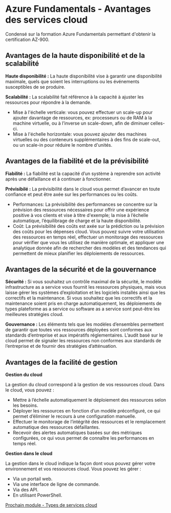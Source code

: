[//]: # (title: Azure Fundamentals - Avantages des services cloud)
[//]: # (description: Résumé de la formation Azure Fundamentals)
[//]: # (author: PhxDesign)
[//]: # (ms.author: jlgauthier)
[//]: # (ms.topic: Avantages des services cloud)
[//]: # (ms.date: 01/05/2023)

# Azure Fundamentals - Avantages des services cloud

Condensé sur la formation Azure Fundamentals permettant d'obtenir la certification AZ-900.

## Avantages de la haute disponibilité et de la scalabilité

****Haute disponibilité :**** La haute disponibilité vise à garantir une disponibilité maximale, quels que soient les interruptions ou les événements susceptibles de se produire.

****Scalabilité :**** La scalabilité fait référence à la capacité à ajuster les ressources pour répondre à la demande.

- Mise à l'échelle verticale: vous pouvez effectuer un scale-up pour ajouter davantage de ressources, ex: processeurs ou de RAM à la machine virtuelle, ou à l’inverse un scale-down, afin de diminuer celles-ci.
- Mise à l'échelle horizontale: vous pouvez ajouter des machines virtuelles ou des conteneurs supplémentaires à des fins de scale-out, ou un scale-in pour réduire le nombre d'unités.

## Avantages de la fiabilité et de la prévisibilité

****Fiabilité :**** La fiabilité est la capacité d’un système à reprendre son activité après une défaillance et à continuer à fonctionner.

****Prévisibilé :**** La prévisibilité dans le cloud vous permet d’avancer en toute confiance et peut être axée sur les performances ou les coûts.

- Performances: La prévisibilité des performances se concentre sur la prévision des ressources nécessaires pour offrir une expérience positive à vos clients et vise à titre d'exemple; la mise à l’échelle automatique, l’équilibrage de charge et la haute disponibilité.
- Coût: La prévisibilité des coûts est axée sur la prédiction ou la prévision des coûts pour les dépenses cloud. Vous pouvez suivre votre utilisation des ressources en temps réel, effectuer un monitorage des ressources pour vérifier que vous les utilisez de manière optimale, et appliquer une analytique donnée afin de rechercher des modèles et des tendances qui permettent de mieux planifier les déploiements de ressources.

## Avantages de la sécurité et de la gouvernance

****Sécurité :**** Si vous souhaitez un contrôle maximal de la sécurité, le modèle infrastructure as a service vous fournit les ressources physiques, mais vous laisse gérer les systèmes d’exploitation et les logiciels installés ainsi que les correctifs et la maintenance. Si vous souhaitez que les correctifs et la maintenance soient pris en charge automatiquement, les déploiements de types plateforme as a service ou software as a service sont peut-être les meilleures stratégies cloud.

****Gouvernance :**** Les éléments tels que les modèles d’ensembles permettent de garantir que toutes vos ressources déployées sont conformes aux standards d’entreprise et aux impératifs réglementaires. L’audit basé sur le cloud permet de signaler les ressources non conformes aux standards de l’entreprise et de fournir des stratégies d’atténuation.

## Avantages de la facilité de gestion

****Gestion du cloud****

La gestion du cloud correspond à la gestion de vos ressources cloud. Dans le cloud, vous pouvez :

- Mettre à l’échelle automatiquement le déploiement des ressources selon les besoins.
- Déployer les ressources en fonction d’un modèle préconfiguré, ce qui permet d’éliminer le recours à une configuration manuelle.
- Effectuer le monitorage de l’intégrité des ressources et le remplacement automatique des ressources défaillantes.
- Recevoir des alertes automatiques basées sur des métriques configurées, ce qui vous permet de connaître les performances en temps réel.

****Gestion dans le cloud****

La gestion dans le cloud indique la façon dont vous pouvez gérer votre environnement et vos ressources cloud. Vous pouvez les gérer :

- Via un portail web.
- Via une interface de ligne de commande.
- Via des API.
- En utilisant PowerShell.

[Prochain module - Types de services cloud](03-Types_de_services_cloud.md)
